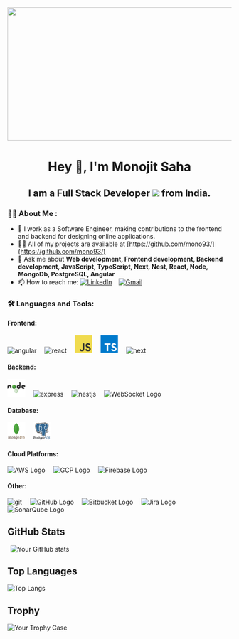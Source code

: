 <div align="center">
  <img src="https://media.giphy.com/media/dWesBcTLavkZuG35MI/giphy.gif" width="600" height="300"/>
</div>
<h1 align="center">Hey 👋, I'm Monojit Saha</h1>
<h2 align="center">I am a Full Stack Developer <img src="https://media.giphy.com/media/WUlplcMpOCEmTGBtBW/giphy.gif" width="30"> from India.</h2>

### :man_technologist: About Me :
- :telescope: I work as a Software Engineer, making contributions to the frontend and backend for designing online applications.
- 👨‍💻 All of my projects are available at [https://github.com/mono93/](https://github.com/mono93/)
- 💬 Ask me about **Web development, Frontend development, Backend development, JavaScript, TypeScript, Next, Nest, React, Node, MongoDb, PostgreSQL, Angular**
- :mailbox: How to reach me: [![LinkedIn](https://img.shields.io/badge/LinkedIn-Connect-blue?style=for-the-badge&logo=linkedin)](https://www.linkedin.com/in/monojit-saha) &ensp; [![Gmail](https://img.shields.io/badge/Email-Me-red?style=for-the-badge&logo=gmail)](mailto:monojeetsaha1993@gmail.com)

### :hammer_and_wrench: Languages and Tools:

#### Frontend:
<p align="left">
  <img src="https://user-images.githubusercontent.com/25181517/183890595-779a7e64-3f43-4634-bad2-eceef4e80268.png" alt="angular" width="40" height="40"/>
  &emsp;<img src="https://user-images.githubusercontent.com/25181517/183897015-94a058a6-b86e-4e42-a37f-bf92061753e5.png" alt="react" width="40" height="40"/>
  &emsp;<img src="https://raw.githubusercontent.com/devicons/devicon/master/icons/javascript/javascript-original.svg" alt="javascript" width="40" height="40"/>
  &emsp;<img src="https://raw.githubusercontent.com/devicons/devicon/master/icons/typescript/typescript-original.svg" alt="typescript" width="40" height="40"/>
  &emsp;<img src="https://raw.githubusercontent.com/marwin1991/profile-technology-icons/refs/heads/main/icons/next_js.png" alt="next" width="40" height="40" />
</p>

#### Backend:
<p align="left">
  <img src="https://raw.githubusercontent.com/devicons/devicon/master/icons/nodejs/nodejs-original-wordmark.svg" alt="nodejs" width="40" height="40"/>
  &emsp;<img src="https://raw.githubusercontent.com/marwin1991/profile-technology-icons/main/icons/express.png" alt="express" width="40" height="40"/>
  &emsp;<img src="https://user-images.githubusercontent.com/136815194/273370085-519bfaf3-c242-431e-a269-876979f05574.png" alt="nestjs" width="40" height="40"/>
  &emsp;<img src="https://user-images.githubusercontent.com/25181517/187070862-03888f18-2e63-4332-95fb-3ba4f2708e59.png" alt="WebSocket Logo" width="50" height="50">
</p>

#### Database:
<p align="left">
  <img src="https://raw.githubusercontent.com/devicons/devicon/master/icons/mongodb/mongodb-original-wordmark.svg" alt="mongodb" width="40" height="40"/>
  &emsp;<img src="https://raw.githubusercontent.com/devicons/devicon/master/icons/postgresql/postgresql-original-wordmark.svg" alt="postgresql" width="40" height="40"/>
</p>

#### Cloud Platforms:
<p align="left">
  <img src="https://user-images.githubusercontent.com/25181517/183896132-54262f2e-6d98-41e3-8888-e40ab5a17326.png" alt="AWS Logo" width="40" height="40"> 
  &emsp;<img src="https://user-images.githubusercontent.com/25181517/183911547-990692bc-8411-4878-99a0-43506cdb69cf.png" alt="GCP Logo" width="40" height="40"> 
  &emsp;<img src="https://user-images.githubusercontent.com/25181517/189716855-2c69ca7a-5149-4647-936d-780610911353.png" alt="Firebase Logo" width="40" height="40"> 
</p>

#### Other:
<p align="left">
  <img src="https://www.vectorlogo.zone/logos/git-scm/git-scm-icon.svg" alt="git" width="40" height="40"/>
  &emsp;<img src="https://user-images.githubusercontent.com/25181517/192108374-8da61ba1-99ec-41d7-80b8-fb2f7c0a4948.png" alt="GitHub Logo" width="40" height="40"> 
  &emsp;<img src="https://user-images.githubusercontent.com/25181517/192108375-268c35e6-ab26-44b2-88bf-e3121a4e5083.png" alt="Bitbucket Logo" width="40" height="40">
  &emsp;<img src="https://user-images.githubusercontent.com/25181517/183912952-83784e94-629d-4c34-a961-ae2ae795b662.png" alt="Jira Logo" width="40" height="40">
  &emsp;<img src="https://user-images.githubusercontent.com/25181517/184146221-671413cb-b1ae-47db-a232-b37c99281516.png" alt="SonarQube Logo" width="40" height="40">
</p>

## GitHub Stats
<!-- &ensp;![Your Contributions](https://github-readme-streak-stats.herokuapp.com/?user=mono93&show_icons=true&theme=transparent) -->
&ensp;![Your GitHub stats](https://github-readme-stats.vercel.app/api?username=mono93&show_icons=true&theme=transparent&rank_icon=github)

## Top Languages
![Top Langs](https://github-readme-stats.vercel.app/api/top-langs/?username=mono93&show_icons=true&theme=transparent&layout=donut)

## Trophy
![Your Trophy Case](https://github-profile-trophy.vercel.app/?username=mono93&theme=darkhub&margin-w=15&column=5&margin-h=15)
